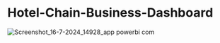 # Hotel-Chain-Business-Dashboard
![Screenshot_16-7-2024_14928_app powerbi com](https://github.com/user-attachments/assets/3f79c6c4-9880-49cc-9492-d2d6f77c75d3)

